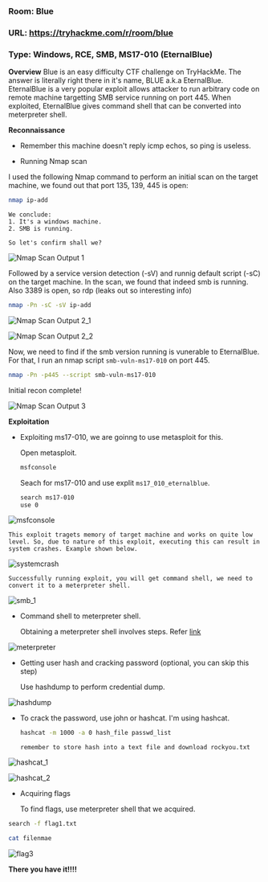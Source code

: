 ### Room: Blue
### URL: https://tryhackme.com/r/room/blue
### Type: Windows, RCE, SMB, MS17-010 (EternalBlue)

**Overview**
Blue is an easy difficulty CTF challenge on TryHackMe. The answer is literally right there in it's name, BLUE a.k.a EternalBlue. EternalBlue is a very popular exploit allows attacker to run arbitrary code on remote machine targetting SMB service running on port 445. When exploited, EternalBlue gives command shell that can be converted into meterpreter shell.

**Reconnaissance**

* Remember this machine doesn't reply icmp echos, so ping is useless.

* Running Nmap scan

I used the following Nmap command to perform an initial scan on the target machine, we found out that port 135, 139, 445 is open:
    
``` bash
nmap ip-add
```
    We conclude:
    1. It's a windows machine.
    2. SMB is running.

    So let's confirm shall we?

![Nmap Scan Output 1](https://i.imgur.com/yT2DbUT.png)


Followed by a service version detection (-sV) and runnig default script (-sC) on the target machine. In the scan, we found that indeed smb is running. Also 3389 is open, so rdp (leaks out so interesting info)

``` bash
nmap -Pn -sC -sV ip-add
```

![Nmap Scan Output 2_1](https://i.imgur.com/uYWm8un.png)

![Nmap Scan Output 2_2](https://i.imgur.com/xlq2yIO.png)

Now, we need to find if the smb version running is vunerable to EternalBlue. For that, I run an nmap script `smb-vuln-ms17-010` on port 445.

``` bash
nmap -Pn -p445 --script smb-vuln-ms17-010
```
Initial recon complete!

![Nmap Scan Output 3](https://i.imgur.com/KbmV5Rk.png)


**Exploitation**

* Exploiting ms17-010, we are goinng to use metasploit for this.

    Open metasploit.
    
    ```bash
    msfconsole

    ```

    Seach for ms17-010 and use explit `ms17_010_eternalblue`.

    ```bash
    search ms17-010
    use 0
    ```
![msfconsole](https://i.imgur.com/u6104wN.png)

    This exploit tragets memory of target machine and works on quite low level. So, due to nature of this exploit, executing this can result in system crashes. Example shown below.

![systemcrash](https://i.imgur.com/7eEUCy9.png)

    Successfully running exploit, you will get command shell, we need to convert it to a meterpreter shell.

![smb_1](https://i.imgur.com/RaOYckE.png) 


* Command shell to meterpreter shell.

    Obtaining a meterpreter shell involves steps. Refer [link](https://infosecwriteups.com/metasploit-upgrade-normal-shell-to-meterpreter-shell-2f09be895646)

![meterpreter](https://i.imgur.com/muE2lbM.png)


* Getting user hash and cracking password (optional, you can skip this step)

    Use hashdump to perform credential dump.

![hashdump](https://i.imgur.com/UvrFXHl.png)

* To crack the password, use john or hashcat. I'm using hashcat.

    ```bash
    hashcat -m 1000 -a 0 hash_file passwd_list
    ```

    `remember to store hash into a text file and download rockyou.txt`

![hashcat_1](https://i.imgur.com/g42vUME.png)

![hashcat_2](https://i.imgur.com/fmY70lb.png)


* Acquiring flags

    To find flags, use meterpreter shell that we acquired.

``` bash
search -f flag1.txt
```

``` bash
cat filenmae
```

![flag3](https://i.imgur.com/tPy9cix.png)


**There you have it!!!!**


